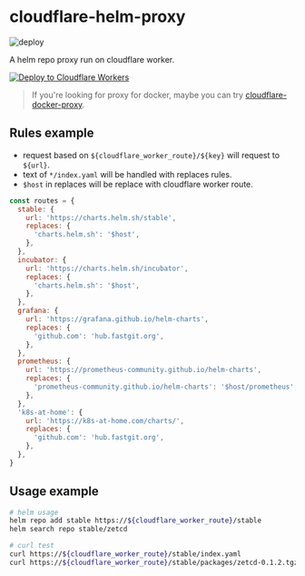 # cloudflare-helm-proxy

![deploy](https://github.com/ciiiii/cloudflare-helm-proxy/actions/workflows/deploy.yml/badge.svg)

A helm repo proxy run on cloudflare worker.

[![Deploy to Cloudflare Workers](https://deploy.workers.cloudflare.com/button)](https://deploy.workers.cloudflare.com/?url=https://github.com/ciiiii/cloudflare-helm-proxy)

> If you're looking for proxy for docker, maybe you can try [cloudflare-docker-proxy](https://github.com/ciiiii/cloudflare-docker-proxy).

## Rules example
- request based on `${cloudflare_worker_route}/${key}` will request to `${url}`.
- text of `*/index.yaml` will be handled with replaces rules.
- `$host` in replaces will be replace with cloudflare worker route.
```javascript
const routes = {
  stable: {
    url: 'https://charts.helm.sh/stable',
    replaces: {
      'charts.helm.sh': '$host',
    },
  },
  incubator: {
    url: 'https://charts.helm.sh/incubator',
    replaces: {
      'charts.helm.sh': '$host',
    },
  },
  grafana: {
    url: 'https://grafana.github.io/helm-charts',
    replaces: {
      'github.com': 'hub.fastgit.org',
    },
  },
  prometheus: {
    url: 'https://prometheus-community.github.io/helm-charts',
    replaces: {
      'prometheus-community.github.io/helm-charts': '$host/prometheus',
    },
  },
  'k8s-at-home': {
    url: 'https://k8s-at-home.com/charts/',
    replaces: {
      'github.com': 'hub.fastgit.org',
    },
  },
}
```

## Usage example
```bash
# helm usage
helm repo add stable https://${cloudflare_worker_route}/stable
helm search repo stable/zetcd

# curl test
curl https://${cloudflare_worker_route}/stable/index.yaml
curl https://${cloudflare_worker_route}/stable/packages/zetcd-0.1.2.tgz
```

